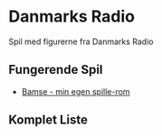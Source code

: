 # Danmarks Radio

Spil med figurerne fra Danmarks Radio

## Fungerende Spil

  * [Bamse - min egen spille-rom](BamseRom)

## Komplet Liste


